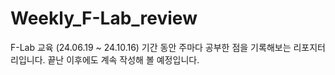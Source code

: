 # Weekly_F-Lab_review
F-Lab 교육 (24.06.19 ~ 24.10.16) 기간 동안 주마다 공부한 점을 기록해보는 리포지터리입니다. 끝난 이후에도 계속 작성해 볼 예정입니다.
